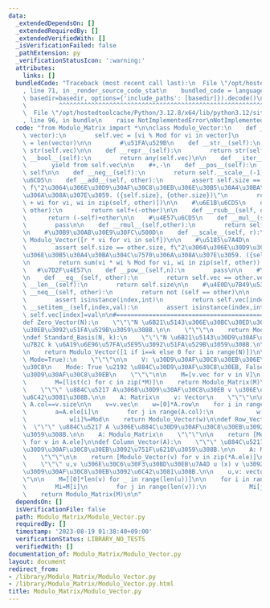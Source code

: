 ```yaml
---
data:
  _extendedDependsOn: []
  _extendedRequiredBy: []
  _extendedVerifiedWith: []
  _isVerificationFailed: false
  _pathExtension: py
  _verificationStatusIcon: ':warning:'
  attributes:
    links: []
  bundledCode: "Traceback (most recent call last):\n  File \"/opt/hostedtoolcache/Python/3.12.8/x64/lib/python3.12/site-packages/onlinejudge_verify/documentation/build.py\"\
    , line 71, in _render_source_code_stat\n    bundled_code = language.bundle(stat.path,\
    \ basedir=basedir, options={'include_paths': [basedir]}).decode()\n          \
    \         ^^^^^^^^^^^^^^^^^^^^^^^^^^^^^^^^^^^^^^^^^^^^^^^^^^^^^^^^^^^^^^^^^^^^^^^^^^^^^^^^^\n\
    \  File \"/opt/hostedtoolcache/Python/3.12.8/x64/lib/python3.12/site-packages/onlinejudge_verify/languages/python.py\"\
    , line 96, in bundle\n    raise NotImplementedError\nNotImplementedError\n"
  code: "from Modulo_Matrix import *\n\nclass Modulo_Vector:\n    def __init__(self,\
    \ vector):\n        self.vec = [vi % Mod for vi in vector]\n        self.size\
    \ = len(vector)\n\n        #\u51FA\u529B\n    def __str__(self):\n        return\
    \ str(self.vec)\n\n    def __repr__(self):\n        return str(self)\n\n    def\
    \ __bool__(self):\n        return any(self.vec)\n\n    def __iter__(self):\n \
    \       yield from self.vec\n\n    #+,-\n    def __pos__(self):\n        return\
    \ self\n\n    def __neg__(self):\n        return self.__scale__(-1)\n\n    #\u52A0\
    \u6CD5\n    def __add__(self, other):\n        assert self.size == other.size,\
    \ f\"2\u3064\u306E\u30D9\u30AF\u30C8\u30EB\u306E\u30B5\u30A4\u30BA\u304C\u7570\
    \u306A\u308A\u307E\u3059. ({self.size}, {other.size})\"\n        return Modulo_Vector([vi\
    \ + wi for vi, wi in zip(self, other)])\n\n    #\u6E1B\u6CD5\n    def __sub__(self,\
    \ other):\n        return self+(-other)\n\n    def __rsub__(self, other):\n  \
    \      return (-self)+other\n\n    #\u4E57\u6CD5\n    def __mul__(self,other):\n\
    \        pass\n\n    def __rmul__(self,other):\n        return self.__scale__(other)\n\
    \n    #\u30B9\u30AB\u30E9\u30FC\u500D\n    def __scale__(self, r):\n        return\
    \ Modulo_Vector([r * vi for vi in self])\n\n    #\u5185\u7A4D\n    def inner(self,other):\n\
    \        assert self.size == other.size, f\"2\u3064\u306E\u30D9\u30AF\u30C8\u30EB\
    \u306E\u30B5\u30A4\u30BA\u304C\u7570\u306A\u308A\u307E\u3059. ({self.size}, {other.size})\"\
    \n        return sum(vi * wi % Mod for vi, wi in zip(self, other)) % Mod\n\n \
    \   #\u7D2F\u4E57\n    def __pow__(self,n):\n        pass\n\n    #\u7B49\u53F7\
    \n    def __eq__(self, other):\n        return self.vec == other.vec\n\n    def\
    \ __len__(self):\n        return self.size\n\n    #\u4E0D\u7B49\u53F7\n    def\
    \ __neq__(self, other):\n        return not (self == other)\n\n    def __getitem__(self,index):\n\
    \        assert isinstance(index,int)\n        return self.vec[index]\n\n    def\
    \ __setitem__(self,index,val):\n        assert isinstance(index,int)\n       \
    \ self.vec[index]=val\n\n#=================================================\n\
    def Zero_Vector(N):\n    \"\"\"N \u6B21\u5143\u306E\u30BC\u30ED\u30D9\u30AF\u30C8\
    \u30EB\u3092\u51FA\u529B\u3059\u308B.\n\n    \"\"\"\n    return Modulo_Vector([0]*N)\n\
    \ndef Standard_Basis(N, k):\n    \"\"\"N \u6B21\u5143\u30D9\u30AF\u30C8\u30EB\u306E\
    \u7B2C k \u6A19\u6E96\u57FA\u5E95\u3092\u51FA\u529B\u3059\u308B.\n\n    \"\"\"\
    \n    return Modulo_Vector([1 if i==k else 0 for i in range(N)])\n\ndef Vectoric_Matrix(V,\
    \ Mode=True):\n    \"\"\"\n\n    V: \u30D9\u30AF\u30C8\u30EB\u306E\u30EA\u30B9\
    \u30C8\n    Mode: True \u2192 \u884C\u30D9\u30AF\u30C8\u30EB, False \u2192 \u5217\
    \u30D9\u30AF\u30C8\u30EB\n    \"\"\"\n\n    M=[v.vec for v in V]\n    if Mode==True:\n\
    \        M=[list(c) for c in zip(*M)]\n    return Modulo_Matrix(M)\n\ndef Matrix_Action(A,v):\n\
    \    \"\"\" \u884C\u5217 A\u3068\u30D9\u30AF\u30C8\u30EB v \u306E\u7A4D Av \u3092\
    \u6C42\u3081\u308B.\n\n    A: Matrix\n    v: Vector\n    \"\"\"\n\n    assert\
    \ A.col==v.size\n\n    v=v.vec\n    w=[0]*A.row\n    for i in range(A.row):\n\
    \        a=A.ele[i]\n        for j in range(A.col):\n            w[i]+=a[j]*v[j]\n\
    \            w[i]%=Mod\n    return Modulo_Vector(w)\n\ndef Row_Vector(A):\n  \
    \  \"\"\" \u884C\u5217 A \u306E\u884C\u30D9\u30AF\u30C8\u30EB\u3092\u751F\u6210\
    \u3059\u308B.\n\n    A: Modulo_Matrix\n    \"\"\"\n\n    return [Modulo_Vector(v)\
    \ for v in A.ele]\n\ndef Column_Vector(A):\n    \"\"\" \u884C\u5217 A \u306E\u5217\
    \u30D9\u30AF\u30C8\u30EB\u3092\u751F\u6210\u3059\u308B.\n\n    A: Modulo_Matrix\n\
    \    \"\"\"\n\n    return [Modulo_Vector(v) for v in zip(*A.ele)]\n\ndef Tensor_Product(u,v):\n\
    \    \"\"\" u,v \u306E\u30C6\u30F3\u30BD\u30EB\u7A4D u (x) v \u3092\u8868\u3059\
    \u30D9\u30AF\u30C8\u30EB\u3092\u6C42\u3081\u308B.\n\n    u,v: vector\n    \"\"\
    \"\n\n    M=[[0]*len(v) for _ in range(len(u))]\n\n    for i in range(len(u)):\n\
    \        Mi=M[i]\n        for j in range(len(v)):\n            Mi[j]=u[i]*v[j]\n\
    \    return Modulo_Matrix(M)\n\n"
  dependsOn: []
  isVerificationFile: false
  path: Modulo_Matrix/Modulo_Vector.py
  requiredBy: []
  timestamp: '2023-08-19 01:38:40+09:00'
  verificationStatus: LIBRARY_NO_TESTS
  verifiedWith: []
documentation_of: Modulo_Matrix/Modulo_Vector.py
layout: document
redirect_from:
- /library/Modulo_Matrix/Modulo_Vector.py
- /library/Modulo_Matrix/Modulo_Vector.py.html
title: Modulo_Matrix/Modulo_Vector.py
---
```

